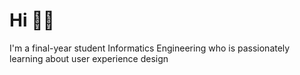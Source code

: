 <H1>Hi 👋🏻</H1>

I'm a final-year student Informatics Engineering who is passionately learning about user experience design
<div id="header" align="center">
</div>
<img src="https://komarev.com/ghpvc/?username=nurpitaa&style=flat-square&color=blue" alt=""/>
